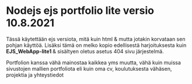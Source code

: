 <h1>Nodejs ejs portfolio lite versio 10.8.2021 </h1>

Tässä käytettään ejs versiota, mitä kuin html & mutta jotakin korvataan sen pohjan käyttöä. Lisäksi tämä on melko kopio edellisestä harjoituksesta kuin <b>EJS_WebApp-lite1
</b> & sisältyen oletus asetus 404 sivu järjestelmä.

Portfolion kanssa vähä mainostaa kaikkea yms muutta, vähä kuin muissa sivustojen mallien portfoliota eli kuin oma cv, koulutuksesta vähäsen, projektia ja yhteystiedot 
